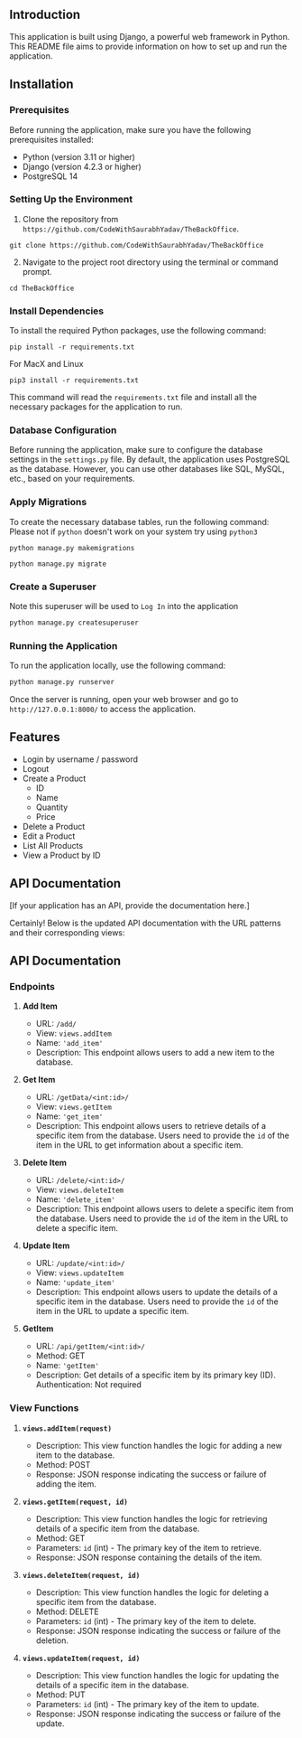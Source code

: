 ## Introduction

This application is built using Django, a powerful web framework in Python. This README file aims to provide information on how to set up and run the application.

## Installation

### Prerequisites

Before running the application, make sure you have the following prerequisites installed:

- Python (version 3.11 or higher)
- Django (version 4.2.3 or higher)
- PostgreSQL 14

### Setting Up the Environment

1. Clone the repository from `https://github.com/CodeWithSaurabhYadav/TheBackOffice`.
```
git clone https://github.com/CodeWithSaurabhYadav/TheBackOffice
```
2. Navigate to the project root directory using the terminal or command prompt.
```
cd TheBackOffice
```

### Install Dependencies

To install the required Python packages, use the following command:

```
pip install -r requirements.txt
```
For MacX and Linux
```
pip3 install -r requirements.txt
```

This command will read the `requirements.txt` file and install all the necessary packages for the application to run.

### Database Configuration

Before running the application, make sure to configure the database settings in the `settings.py` file. By default, the application uses PostgreSQL as the database. However, you can use other databases like SQL, MySQL, etc., based on your requirements.

### Apply Migrations

To create the necessary database tables, run the following command:
Please not if `python` doesn't work on your system try using `python3`

```
python manage.py makemigrations
```
```
python manage.py migrate
```

### Create a Superuser

Note this superuser will be used to `Log In` into the application

```bash
python manage.py createsuperuser
```

### Running the Application

To run the application locally, use the following command:

```bash
python manage.py runserver
```

Once the server is running, open your web browser and go to `http://127.0.0.1:8000/` to access the application.

## Features

- Login by username / password
- Logout
- Create a Product
    - ID
    - Name
    - Quantity
    - Price
- Delete a Product
- Edit a Product
- List All Products
- View a Product by ID

## API Documentation

[If your application has an API, provide the documentation here.]


Certainly! Below is the updated API documentation with the URL patterns and their corresponding views:

## API Documentation

### Endpoints

1. **Add Item**
   - URL: `/add/`
   - View: `views.addItem`
   - Name: `'add_item'`
   - Description: This endpoint allows users to add a new item to the database.

2. **Get Item**
   - URL: `/getData/<int:id>/`
   - View: `views.getItem`
   - Name: `'get_item'`
   - Description: This endpoint allows users to retrieve details of a specific item from the database. Users need to provide the `id` of the item in the URL to get information about a specific item.

3. **Delete Item**
   - URL: `/delete/<int:id>/`
   - View: `views.deleteItem`
   - Name: `'delete_item'`
   - Description: This endpoint allows users to delete a specific item from the database. Users need to provide the `id` of the item in the URL to delete a specific item.

4. **Update Item**
   - URL: `/update/<int:id>/`
   - View: `views.updateItem`
   - Name: `'update_item'`
   - Description: This endpoint allows users to update the details of a specific item in the database. Users need to provide the `id` of the item in the URL to update a specific item.

5. **GetItem**

    - URL: `/api/getItem/<int:id>/`
    - Method: GET
    - Name: `'getItem'`
    - Description: Get details of a specific item by its primary key (ID).
Authentication: Not required

### View Functions

1. **`views.addItem(request)`**
   - Description: This view function handles the logic for adding a new item to the database.
   - Method: POST
   - Response: JSON response indicating the success or failure of adding the item.

2. **`views.getItem(request, id)`**
   - Description: This view function handles the logic for retrieving details of a specific item from the database.
   - Method: GET
   - Parameters: `id` (int) - The primary key of the item to retrieve.
   - Response: JSON response containing the details of the item.

3. **`views.deleteItem(request, id)`**
   - Description: This view function handles the logic for deleting a specific item from the database.
   - Method: DELETE
   - Parameters: `id` (int) - The primary key of the item to delete.
   - Response: JSON response indicating the success or failure of the deletion.

4. **`views.updateItem(request, id)`**
   - Description: This view function handles the logic for updating the details of a specific item in the database.
   - Method: PUT
   - Parameters: `id` (int) - The primary key of the item to update.
   - Response: JSON response indicating the success or failure of the update.